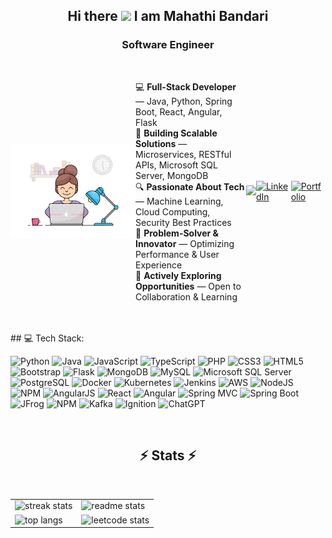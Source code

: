 <div align="center">
  <h2>Hi there <img width="25" src="https://user-images.githubusercontent.com/52720489/204301028-338c8fd7-8a9c-490f-8007-4c302c5aa0c6.gif"> I am Mahathi Bandari</h2>
  <h3>Software Engineer
</div>
<br/>
<div style="display: flex; align-items: center; justify-content: space-between; max-width: 900px; margin: auto; width: 100%; flex-wrap: nowrap;">
        <img align="right" src="github.png" alt="Coding" style="width: 200px; height: auto;">
        <p align="left">
          💻 <b>Full-Stack Developer</b> —  Java, Python, Spring Boot, React, Angular, Flask <br/>
          🚀 <b>Building Scalable Solutions</b> —  Microservices, RESTful APIs, Microsoft SQL Server, MongoDB  <br/>
          🔍 <b>Passionate About Tech</b> —  Machine Learning, Cloud Computing, Security Best Practices  <br/>
          🎯 <b>Problem-Solver & Innovator</b> —  Optimizing Performance & User Experience  <br/>
          📌 <b>Actively Exploring Opportunities</b> —  Open to Collaboration & Learning  <br/>
        </p>
       <a href="mailto:mahathibandarii@gmail.com">
          <img src="https://img.shields.io/badge/Gmail-333333?style=for-the-badge&logo=gmail&logoColor=red" />
      </a>
      <a href="https://www.linkedin.com/in/mahathibandari" target="_blank">
          <img src="https://img.shields.io/badge/LinkedIn-0077B5?style=for-the-badge&logo=linkedin&logoColor=white" onerror="this.onerror=null; this.src='https://upload.wikimedia.org/wikipedia/commons/c/ca/LinkedIn_logo_initials.png'" alt="LinkedIn"/>
      </a>
      <a href="https://mbandari99.github.io/portfolio/" target="_blank">
          <img src="https://img.shields.io/badge/Portfolio-008080?style=for-the-badge&logo=google-chrome&logoColor=white" alt="Portfolio"/>
      </a>     
</div>
<br/>
<br/>
## 💻 Tech Stack:

![Python](https://img.shields.io/badge/python-3670A0?style=for-the-badge&logo=python&logoColor=ffdd54)
![Java](https://img.shields.io/badge/java-%23ED8B00.svg?style=for-the-badge&logo=java&logoColor=white) 
![JavaScript](https://img.shields.io/badge/javascript-%23323330.svg?style=for-the-badge&logo=javascript&logoColor=%23F7DF1E)
![TypeScript](https://img.shields.io/badge/TypeScript-%233178C6.svg?style=for-the-badge&logo=typescript&logoColor=white)
![PHP](https://img.shields.io/badge/php-%23777BB4.svg?style=for-the-badge&logo=php&logoColor=white)
![CSS3](https://img.shields.io/badge/css3-%231572B6.svg?style=for-the-badge&logo=css3&logoColor=white) 
![HTML5](https://img.shields.io/badge/html5-%23E34F26.svg?style=for-the-badge&logo=html5&logoColor=white)
![Bootstrap](https://img.shields.io/badge/bootstrap-%23563D7C.svg?style=for-the-badge&logo=bootstrap&logoColor=white)
![Flask](https://img.shields.io/badge/flask-%23000.svg?style=for-the-badge&logo=flask&logoColor=white)
![MongoDB](https://img.shields.io/badge/MongoDB-%234ea94b.svg?style=for-the-badge&logo=mongodb&logoColor=white) 
![MySQL](https://img.shields.io/badge/mysql-%2300f.svg?style=for-the-badge&logo=mysql&logoColor=white)
![Microsoft SQL Server](https://img.shields.io/badge/Microsoft%20SQL%20Server-%23CC2927.svg?style=for-the-badge&logo=microsoftsqlserver&logoColor=white) 
![PostgreSQL](https://img.shields.io/badge/PostgreSQL-%23336791.svg?style=for-the-badge&logo=postgresql&logoColor=white)
![Docker](https://img.shields.io/badge/docker-%230db7ed.svg?style=for-the-badge&logo=docker&logoColor=white)
![Kubernetes](https://img.shields.io/badge/kubernetes-%23326ce5.svg?style=for-the-badge&logo=kubernetes&logoColor=white)
![Jenkins](https://img.shields.io/badge/jenkins-%232C5263.svg?style=for-the-badge&logo=jenkins&logoColor=white)
![AWS](https://img.shields.io/badge/AWS-%23FF9900.svg?style=for-the-badge&logo=amazon-aws&logoColor=white) 
![NodeJS](https://img.shields.io/badge/node.js-6DA55F?style=for-the-badge&logo=node.js&logoColor=white)
![NPM](https://img.shields.io/badge/NPM-%23000000.svg?style=for-the-badge&logo=npm&logoColor=white) 
![AngularJS](https://img.shields.io/badge/AngularJS-%23E23237.svg?style=for-the-badge&logo=angularjs&logoColor=white) 
![React](https://img.shields.io/badge/react-%2320232a.svg?style=for-the-badge&logo=react&logoColor=%2361DAFB)
![Angular](https://img.shields.io/badge/Angular-%23DD0031.svg?style=for-the-badge&logo=angular&logoColor=white) 
![Spring MVC](https://img.shields.io/badge/Spring%20MVC-%236DB33F.svg?style=for-the-badge&logo=spring&logoColor=white) 
![Spring Boot](https://img.shields.io/badge/Spring%20Boot-%236DB33F.svg?style=for-the-badge&logo=springboot&logoColor=white)
![JFrog](https://img.shields.io/badge/JFrog-%2300A877.svg?style=for-the-badge&logo=jfrog&logoColor=white)
![NPM](https://img.shields.io/badge/NPM-%23CB3837.svg?style=for-the-badge&logo=npm&logoColor=white)
![Kafka](https://img.shields.io/badge/Kafka-%23000000.svg?style=for-the-badge&logo=apachekafka&logoColor=white)
![Ignition](https://img.shields.io/badge/Ignition-%230072C6.svg?style=for-the-badge&logo=ignition&logoColor=white)
![ChatGPT](https://img.shields.io/badge/chatGPT-74aa9c?style=for-the-badge&logo=openai&logoColor=white)

<br/>
<h2 align="center">⚡ Stats ⚡</h2>
<br/>

<div align="center">
  <table border="0">
    <tr>
      <td>
        <img width="390" height="200" src="https://github-readme-streak-stats-salesp07.vercel.app/?user=mbandari99&count_private=true&border_radius=10" alt="streak stats"/>
      </td>
      <td>
        <img width="390" height="200" src="https://github-readme-stats-salesp07.vercel.app/api?username=mbandari99&count_private=true&show_icons=true&rank_icon=github&border_radius=10" alt="readme stats" />
      </td>
    </tr>
    <tr>
      <td>
        <img width="390" height="200" src="https://github-readme-stats-salesp07.vercel.app/api/top-langs/?username=mbandari99&hide=HTML&langs_count=8&layout=compact&border_radius=10&size_weight=0.5&count_weight=0.5&exclude_repo=github-readme-stats" alt="top langs" />
      </td>
      <td>
        <img width="390" height="200" src="https://leetcard.jacoblin.cool/mahathibandari?border=0&radius=20" alt="leetcode stats" />
      </td>
    </tr>
  </table>
</div>
<br/><br/>
